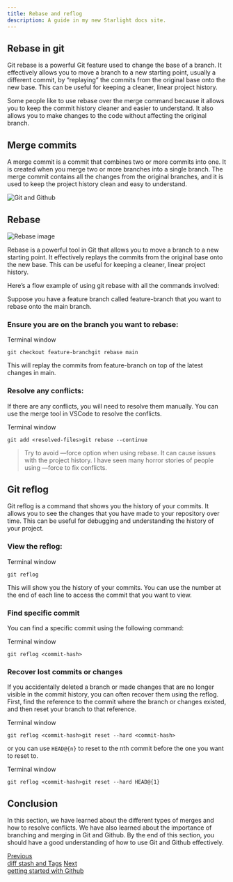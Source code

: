 ```yaml
---
title: Rebase and reflog
description: A guide in my new Starlight docs site.
---
```



Rebase in git
-------------

Git rebase is a powerful Git feature used to change the base of a branch. It effectively allows you to move a branch to a new starting point, usually a different commit, by “replaying” the commits from the original base onto the new base. This can be useful for keeping a cleaner, linear project history.

Some people like to use rebase over the merge command because it allows you to keep the commit history cleaner and easier to understand. It also allows you to make changes to the code without affecting the original branch.

Merge commits
-------------

A merge commit is a commit that combines two or more commits into one. It is created when you merge two or more branches into a single branch. The merge commit contains all the changes from the original branches, and it is used to keep the project history clean and easy to understand.

![Git and Github](/_astro/mergecommits.BCy2lAZM_GTUD5.svg)

Rebase
------

![Rebase image](/_astro/rebasegit.KNdYPNsD_Z1XWOos.svg)

Rebase is a powerful tool in Git that allows you to move a branch to a new starting point. It effectively replays the commits from the original base onto the new base. This can be useful for keeping a cleaner, linear project history.

Here’s a flow example of using git rebase with all the commands involved:

Suppose you have a feature branch called feature-branch that you want to rebase onto the main branch.

### Ensure you are on the branch you want to rebase:

Terminal window

    git checkout feature-branchgit rebase main

This will replay the commits from feature-branch on top of the latest changes in main.

### Resolve any conflicts:

If there are any conflicts, you will need to resolve them manually. You can use the merge tool in VSCode to resolve the conflicts.

Terminal window

    git add <resolved-files>git rebase --continue

> Try to avoid —force option when using rebase. It can cause issues with the project history. I have seen many horror stories of people using —force to fix conflicts.

Git reflog
----------

Git reflog is a command that shows you the history of your commits. It allows you to see the changes that you have made to your repository over time. This can be useful for debugging and understanding the history of your project.

### View the reflog:

Terminal window

    git reflog

This will show you the history of your commits. You can use the number at the end of each line to access the commit that you want to view.

### Find specific commit

You can find a specific commit using the following command:

Terminal window

    git reflog <commit-hash>

### Recover lost commits or changes

If you accidentally deleted a branch or made changes that are no longer visible in the commit history, you can often recover them using the reflog. First, find the reference to the commit where the branch or changes existed, and then reset your branch to that reference.

Terminal window

    git reflog <commit-hash>git reset --hard <commit-hash>

or you can use `HEAD@{n}` to reset to the nth commit before the one you want to reset to.

Terminal window

    git reflog <commit-hash>git reset --hard HEAD@{1}

Conclusion
----------

In this section, we have learned about the different types of merges and how to resolve conflicts. We have also learned about the importance of branching and merging in Git and Github. By the end of this section, you should have a good understanding of how to use Git and Github effectively.

[Previous  
diff stash and Tags](/diff-stash-and-tags/) [Next  
getting started with Github](/getting-started-with-github/)